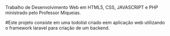 Trabalho de Desenvolvimento Web em HTML5, CSS, JAVASCRIPT e PHP ministrado pelo Professor Miqueias.

#Este projeto consiste em uma todolist criado eem aplicação web utilizando o framework laravel para criação de um backend.
